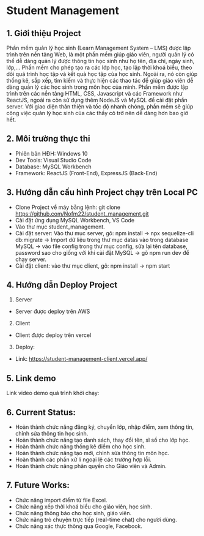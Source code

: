 # Student Management

## 1. Giới thiệu Project

Phần mềm quản lý học sinh (Learn Management System – LMS) được lập trình trên nền tảng Web, là một phần mềm giúp giáo viên, người quản lý có thể dễ dàng quản lý được thông tin học sinh như họ tên, địa chỉ, ngày sinh, lớp,… Phần mềm cho phép tạo ra các lớp học, tạo lập thời khoá biểu, theo dõi quá trình học tập và kết quả học tập của học sinh. Ngoài ra, nó còn giúp thống kê, sắp xếp, tìm kiếm và thực hiện các thao tác để giúp giáo viên dễ dàng quản lý các học sinh trong môn học của mình. Phần mềm được lập trình trên các nền tảng HTML, CSS, Javascript và các Framework như ReactJS, ngoài ra còn sử dụng thêm NodeJS và MySQL để cài đặt phần server. Với giao diện thân thiện và tốc độ nhanh chóng, phần mềm sẽ giúp công việc quản lý học sinh của các thầy cô trở nên dễ dàng hơn bao giờ hết.

## 2. Môi trường thực thi

- Phiên bản HĐH: Windows 10
- Dev Tools: Visual Studio Code
- Database: MySQL Workbench
- Framework: ReactJS (Front-End), ExpressJS (Back-End)

## 3. Hướng dẫn cấu hình Project chạy trên Local PC

- Clone Project về máy bằng lệnh: git clone https://github.com/Nofm22/student_management.git
- Cài đặt ứng dụng MySQL Workbench, VS Code
- Vào thư mục student_management.
- Cài đặt server: Vào thư mục server, gõ: npm install -> npx sequelize-cli db:migrate -> Import dữ liệu trong thư mục datas vào trong database MySQL -> vào file config trong thư mục config, sửa lại tên database, password sao cho giống với khi cài đặt MySQL -> gõ npm run dev để chạy server.
- Cài đặt client: vào thư mục client, gõ: npm install -> npm start

## 4. Hướng dẫn Deploy Project

1. Server

- Server được deploy trên AWS

2. Client

- Client được deploy trên vercel

3. Deploy:

- Link: https://student-management-client.vercel.app/

## 5. Link demo

Link video demo quá trình khởi chạy:

## 6. Current Status:

- Hoàn thành chức năng đăng ký, chuyển lớp, nhập điểm, xem thông tin, chỉnh sửa thông tin học sinh.
- Hoàn thành chức năng tạo danh sách, thay đổi tên, sĩ số cho lớp học.
- Hoàn thành chức năng thống kê điểm cho học sinh.
- Hoàn thành chức năng tạo mới, chỉnh sửa thông tin môn học.
- Hoàn thành các phần xử lí ngoại lệ các trường hợp lỗi.
- Hoàn thành chức năng phân quyền cho Giáo viên và Admin.

## 7. Future Works:

- Chức năng import điểm từ file Excel.
- Chức năng xếp thời khoá biểu cho giáo viên, học sinh.
- Chức năng thông báo cho học sinh, giáo viên.
- Chức năng trò chuyện trực tiếp (real-time chat) cho người dùng.
- Chức năng xác thực thông qua Google, Facebook.
